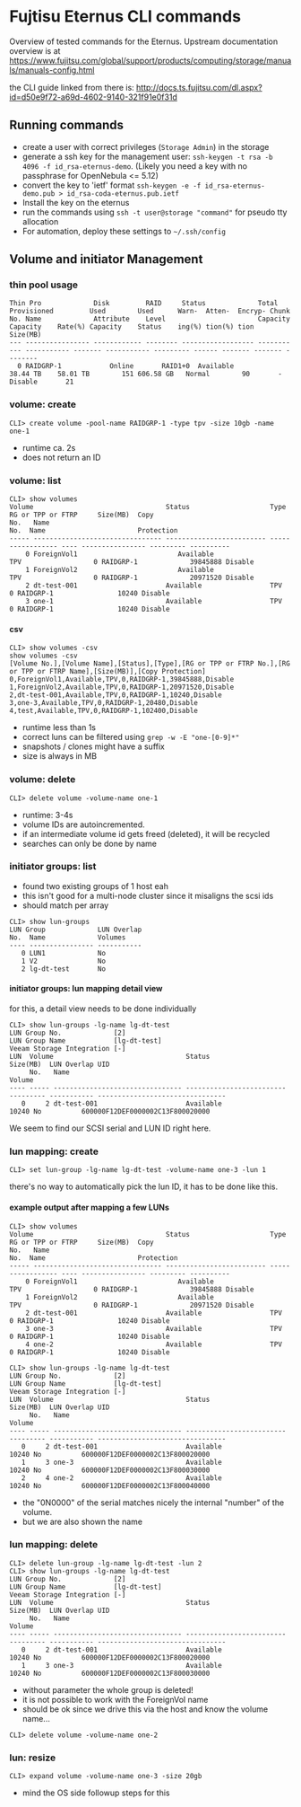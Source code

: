 # Fujtisu Eternus CLI commands

Overview of tested commands for the Eternus.
Upstream documentation overview is at 
https://www.fujitsu.com/global/support/products/computing/storage/manuals/manuals-config.html

the CLI guide linked from there is:
http://docs.ts.fujitsu.com/dl.aspx?id=d50e9f72-a69d-4602-9140-321f91e0f31d


## Running commands

* create a user with correct privileges (`Storage Admin`) in the storage
* generate a ssh key for the management user: `ssh-keygen -t rsa -b 4096 -f id_rsa-eternus-demo`. (Likely you need a key with no passphrase for OpenNebula <= 5.12)
* convert the key to 'ietf' format `ssh-keygen -e -f id_rsa-eternus-demo.pub > id_rsa-coda-eternus.pub.ietf`
* Install the key on the eternus
* run the commands using `ssh -t user@storage "command"` for pseudo tty allocation
* For automation, deploy these settings to `~/.ssh/config`


## Volume and initiator Management

### thin pool usage

```CLI> show thin-pro-pools
Thin Pro             Disk         RAID     Status             Total       Provisioned         Used        Used      Warn-  Atten-  Encryp- Chunk
No. Name             Attribute    Level                       Capacity    Capacity    Rate(%) Capacity    Status    ing(%) tion(%) tion    Size(MB)
--- ---------------- ------------ -------- ------------------ ----------- ----------- ------- ----------- --------- ------ ------- ------- --------
  0 RAIDGRP-1            Online       RAID1+0  Available          38.44 TB    58.01 TB        151 606.58 GB   Normal        90       - Disable       21
```


### volume: create

```
CLI> create volume -pool-name RAIDGRP-1 -type tpv -size 10gb -name one-1         
```

* runtime ca. 2s
* does not return an ID

### volume: list

```
CLI> show volumes
Volume                                 Status                    Type              RG or TPP or FTRP     Size(MB)  Copy
No.   Name                                                                         No.  Name                       Protection
----- -------------------------------- ------------------------- ----------------- ---- ---------------- --------- ----------
    0 ForeignVol1                         Available                 TPV                  0 RAIDGRP-1             39845888 Disable    
    1 ForeignVol2                         Available                 TPV                  0 RAIDGRP-1             20971520 Disable    
    2 dt-test-001                      Available                 TPV                  0 RAIDGRP-1                10240 Disable    
    3 one-1                            Available                 TPV                  0 RAIDGRP-1                10240 Disable  
```

#### csv

```
CLI> show volumes -csv
show volumes -csv
[Volume No.],[Volume Name],[Status],[Type],[RG or TPP or FTRP No.],[RG or TPP or FTRP Name],[Size(MB)],[Copy Protection]
0,ForeignVol1,Available,TPV,0,RAIDGRP-1,39845888,Disable
1,ForeignVol2,Available,TPV,0,RAIDGRP-1,20971520,Disable
2,dt-test-001,Available,TPV,0,RAIDGRP-1,10240,Disable
3,one-3,Available,TPV,0,RAIDGRP-1,20480,Disable
4,test,Available,TPV,0,RAIDGRP-1,102400,Disable

```

* runtime less than 1s
* correct luns can be filtered using `grep -w -E "one-[0-9]*"`
* snapshots / clones might have a suffix
* size is always in MB


### volume: delete 

```
CLI> delete volume -volume-name one-1
```

* runtime: 3-4s
* volume IDs are autoincremented. 
* if an intermediate volume id gets freed (deleted), it will be recycled
* searches can only be done by name

### initiator groups: list

* found two existing groups of 1 host eah
* this isn't good for a multi-node cluster since it misaligns the scsi ids
* should match per array

```
CLI> show lun-groups 
LUN Group             LUN Overlap
No.  Name             Volumes
---- ---------------- -----------
   0 LUN1             No         
   1 V2               No         
   2 lg-dt-test       No   
```

#### initiator groups: lun mapping detail view

for this, a detail view needs to be done individually

```
CLI> show lun-groups -lg-name lg-dt-test
LUN Group No.             [2]
LUN Group Name            [lg-dt-test]
Veeam Storage Integration [-]
LUN  Volume                                 Status                    Size(MB)  LUN Overlap UID
     No.   Name                                                                 Volume
---- ----- -------------------------------- ------------------------- --------- ----------- --------------------------------
   0     2 dt-test-001                      Available                     10240 No          600000F12DEF0000002C13F800020000
```

We seem to find our SCSI serial and LUN ID right here.

### lun mapping: create

```
CLI> set lun-group -lg-name lg-dt-test -volume-name one-3 -lun 1
```

there's no way to automatically pick the lun ID, it has to be done like this.

#### example output after mapping a few LUNs

```
CLI> show volumes                       
Volume                                 Status                    Type              RG or TPP or FTRP     Size(MB)  Copy
No.   Name                                                                         No.  Name                       Protection
----- -------------------------------- ------------------------- ----------------- ---- ---------------- --------- ----------
    0 ForeignVol1                         Available                 TPV                  0 RAIDGRP-1             39845888 Disable    
    1 ForeignVol2                         Available                 TPV                  0 RAIDGRP-1             20971520 Disable    
    2 dt-test-001                      Available                 TPV                  0 RAIDGRP-1                10240 Disable    
    3 one-3                            Available                 TPV                  0 RAIDGRP-1                10240 Disable    
    4 one-2                            Available                 TPV                  0 RAIDGRP-1                10240 Disable    

CLI> show lun-groups -lg-name lg-dt-test                        
LUN Group No.             [2]
LUN Group Name            [lg-dt-test]
Veeam Storage Integration [-]
LUN  Volume                                 Status                    Size(MB)  LUN Overlap UID
     No.   Name                                                                 Volume
---- ----- -------------------------------- ------------------------- --------- ----------- --------------------------------
   0     2 dt-test-001                      Available                     10240 No          600000F12DEF0000002C13F800020000
   1     3 one-3                            Available                     10240 No          600000F12DEF0000002C13F800030000
   2     4 one-2                            Available                     10240 No          600000F12DEF0000002C13F800040000

```

* the "0N0000" of the serial matches nicely the internal "number" of the volume.
* but we are also shown the name


### lun mapping: delete


```
CLI> delete lun-group -lg-name lg-dt-test -lun 2
CLI> show lun-groups -lg-name lg-dt-test        
LUN Group No.             [2]
LUN Group Name            [lg-dt-test]
Veeam Storage Integration [-]
LUN  Volume                                 Status                    Size(MB)  LUN Overlap UID
     No.   Name                                                                 Volume
---- ----- -------------------------------- ------------------------- --------- ----------- --------------------------------
   0     2 dt-test-001                      Available                     10240 No          600000F12DEF0000002C13F800020000
   1     3 one-3                            Available                     10240 No          600000F12DEF0000002C13F800030000
```

* without parameter the whole group is deleted!
* it is not possible to work with the ForeignVol name
* should be ok since we drive this via the host and know the volume name...

```
CLI> delete volume -volume-name one-2
```


### lun: resize

```
CLI> expand volume -volume-name one-3 -size 20gb
```

* mind the OS side followup steps for this
